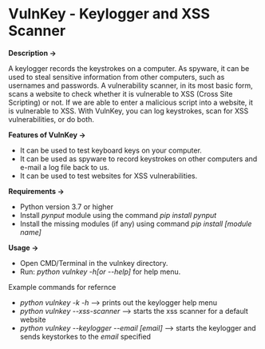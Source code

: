 # VulnKey - Keylogger and XSS Scanner

**Description →**

A keylogger records the keystrokes on a computer. As spyware, it can be used to steal sensitive information from other computers, such as usernames and passwords.
A vulnerability scanner, in its most basic form, scans a website to check whether it is vulnerable to XSS (Cross Site Scripting) or not. If we are able to enter a malicious script into a website, it is vulnerable to XSS.
With VulnKey, you can log keystrokes, scan for XSS vulnerabilities, or do both.


**Features of VulnKey →**

- It can be used to test keyboard keys on your computer.
- It can be used as spyware to record keystrokes on other computers and e-mail a log file back to us.
- It can be used to test websites for XSS vulnerabilities.

**Requirements →**
- Python version 3.7 or higher
- Install *pynput* module using the command *pip install pynput*
- Install the missing modules (if any) using command *pip install [module name]*

**Usage →**
- Open CMD/Terminal in the vulnkey directory.
- Run: *python vulnkey -h[or --help]* for help menu.


Example commands for refernce
- *python vulnkey -k -h* --> prints out the keylogger help menu
- *python vulnkey --xss-scanner* --> starts the xss scanner for a default website
- *python vulnkey --keylogger --email [email]* --> starts the keylogger and sends keystorkes to the *email* specified





